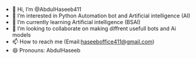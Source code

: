 - 👋 Hi, I’m @AbdulHaseeb411
- 👀 I’m interested in Python Automation bot and Artificial intelligence (AI)
- 🌱 I’m currently learning Artificial intelligence (BSAI)
- 💞️ I’m looking to collaborate on making diffrent usefull bots and Ai models
- 📫 How to reach me (Email:haseeboffice411@gmail.com)
- 😄 Pronouns: AbdulHaseeb

<!---
AbdulHaseeb411/AbdulHaseeb411 is a ✨ special ✨ repository because its `README.md` (this file) appears on your GitHub profile.
You can click the Preview link to take a look at your changes.
--->
